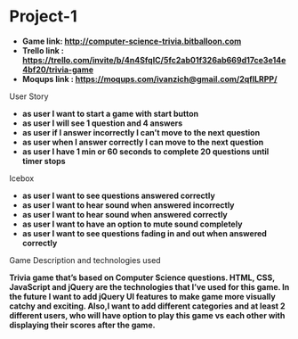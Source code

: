 # Project-1

* **Game link: http://computer-science-trivia.bitballoon.com**
* **Trello link : https://trello.com/invite/b/4n4SfqlC/5fc2ab01f326ab669d17ce3e14e4bf20/trivia-game**
* **Moqups link : https://moqups.com/ivanzich@gmail.com/2qflLRPP/**






User Story



* **as user I want to start a game with start button**
* **as user I will see 1 question and 4 answers** 
* **as user if I answer incorrectly I can’t  move to the next question**
* **as user when I answer correctly I can move to the next question**
* **as user I have 1 min or 60 seconds to complete 20 questions until timer stops**





Icebox 

* **as user I want to see questions answered correctly**
* **as user I want to hear sound when answered incorrectly**
* **as user I want to hear sound when answered correctly**
* **as user I want to have an option to mute sound completely**
* **as user I want to see questions fading in and out when answered correctly**




Game Description and technologies used

**Trivia game that’s based on Computer Science questions. HTML, CSS, JavaScript and jQuery are the technologies that I’ve used for this game. In the  future I want to add jQuery UI features to make game more  visually catchy and exciting. Also,I want to add different categories and at least 2 different users, who  will have option to play this game vs each other with displaying their scores after the game.** 







